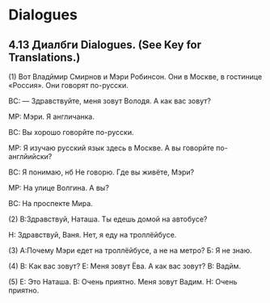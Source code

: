 # Dialogues

## 4.13 Диалбги Dialogues. (See Key for Translations.)

(1) Вот Владймир Смирнов и Мэри Робинсон. Они в Москве, в
гостинице «Россия». Они говорят по-русски.

ВС: — Здравствуйте, меня зовут Володя. А как вас зовут?

MP: Мэри. Я англичанка.

BC: Вы хорошо говорйте по-русски.

MP: Я изучаю русский язык здесь в Москве. А вы
говорйте по-англйийски?

BC: Я понимаю, нб He говорю. Где вы живёте, Мэри?

MP: На улице Волгина. А вы?

BC: На проспекте Мира.

(2) B:Здравствуй, Наташа. Ты eдешь домой на автобусе?

H: Здравствуй, Ваня. Нет, я еду на троллёйбусе.

(3) A:Почему Мэри едет на троллёйбусе, а не на метро?
Б: Я не знаю.

(4) В: Как вас зовут?
Е: Меня зовут Ёва. А как вас зовут?
В: Вадйм.

(5) Е: Это Наташа.
В: Очень приятно. Меня зовут Вадим.
Н: Очень приятно.


